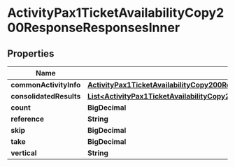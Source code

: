 

# ActivityPax1TicketAvailabilityCopy200ResponseResponsesInner


## Properties

| Name | Type | Description | Notes |
|------------ | ------------- | ------------- | -------------|
|**commonActivityInfo** | [**ActivityPax1TicketAvailabilityCopy200ResponseResponsesInnerCommonActivityInfo**](ActivityPax1TicketAvailabilityCopy200ResponseResponsesInnerCommonActivityInfo.md) |  |  [optional] |
|**consolidatedResults** | [**List&lt;ActivityPax1TicketAvailabilityCopy200ResponseResponsesInnerConsolidatedResultsInner&gt;**](ActivityPax1TicketAvailabilityCopy200ResponseResponsesInnerConsolidatedResultsInner.md) |  |  [optional] |
|**count** | **BigDecimal** |  |  [optional] |
|**reference** | **String** |  |  [optional] |
|**skip** | **BigDecimal** |  |  [optional] |
|**take** | **BigDecimal** |  |  [optional] |
|**vertical** | **String** |  |  [optional] |



